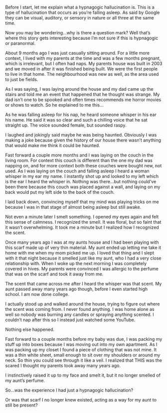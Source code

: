 Before I start, let me explain what a hypnagogic hallucination is. This is a type of hallucination that occurs as you’re falling asleep. As said by Google they can be visual, auditory, or sensory in nature or all three at the same time. 

Now you may be wondering…why is there a question mark? Well that’s where this story gets interesting because I’m not sure if this is hypnagogic or paranormal. 

About 9 months ago I was just casually sitting around. For a little more context, I lived with my parents at the time and was a few months pregnant, which is irrelevant, but I often had naps. My parents house was built in 2003 and we moved in after it was finished being built. We were the first people to live in that home. The neighbourhood was new as well, as the area used to just be fields. 

As I was saying, I was laying around the house and my dad came up the stairs and told me an event that happened that he thought was strange. My dad isn’t one to be spooked and often times recommends me horror movies or shows to watch. So he explained to me this…

As he was falling asleep for his nap, he heard someone whisper in his ear his name. He said it was so clear and such a chilling voice that he sat straight up. The voice sounded female, but sounded raspy. 

I laughed and jokingly said maybe he was being haunted. Obviously I was making a joke because given the history of our house there wasn’t anything that would make me think it could be haunted. 

Fast forward a couple more months and I was laying on the couch in the living room. For context this couch is different than the one my dad was napping on, and for more context both these couches were bought new, not used. As I was laying on the couch and falling asleep I heard a woman whisper in my ear my name. I instantly shot up and looked to my left which is the ear I heard the whisper in. Nothing was there…but nothing could’ve been there because this couch was placed against a wall, and laying on my back would put my left side to the back of the couch.

I laid back down, convincing myself that my mind was playing tricks on me because I was in that stage of almost being asleep but still awake. 

Not even a minute later I smelt something. I opened my eyes again and felt this sense of calmness. I recognized the smell. It was floral, but so faint that it wasn’t overwhelming. It took me a minute but I realized how I recognized the scent.

Once many years ago I was at my aunts house and I had been playing with this scarf made up of very thin material. My aunt ended up letting me take it home with me when my mom picked me up. I loved that thing and I slept with it that night because it smelled just like my aunt, who I had a very close relationship with. When I woke up the next morning I was completely covered in hives. My parents were convinced I was allergic to the perfume that was on the scarf and took it away from me.

The scent that came across me after I heard the whisper was that scent. My aunt passed away many years ago though, before I even started high school. I am now done college. 

I actually stood up and walked around the house, trying to figure out where the scent was coming from. I never found anything. I was home alone as well so nobody was burning any candles or spraying anything scented. I couldn’t nap after this so I instead just watched some YouTube. 

Nothing else happened.

Fast forward to a couple months before my baby was due, I was packing my stuff up into boxes because I was moving out into my own apartment. As I was packing up my closet I found a piece of clothing that was not mine. It was a thin white sheet, small enough to sit over my shoulders or around my neck. So thin you could see through it like a veil. I realized that THIS was the scared I thought my parents took away many years ago. 

I instinctively raised it up to my face and smelt it, but it no longer smelled of my aunt’s perfume.

So…was the experience I had just a hypnagogic hallucination? 

Or was that scarf I no longer knew existed, acting as a way for my aunt to still be present?